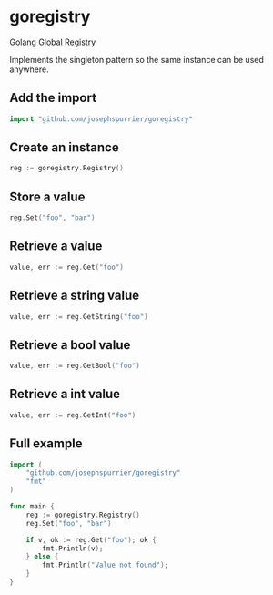 goregistry
==========

Golang Global Registry

Implements the singleton pattern so the same instance can be used anywhere.

## Add the import

```go
import "github.com/josephspurrier/goregistry"
```

## Create an instance

```go
reg := goregistry.Registry()
```

## Store a value

```go
reg.Set("foo", "bar")
```

## Retrieve a value

```go
value, err := reg.Get("foo")
```

## Retrieve a string value

```go
value, err := reg.GetString("foo")
```

## Retrieve a bool value

```go
value, err := reg.GetBool("foo")
```

## Retrieve a int value

```go
value, err := reg.GetInt("foo")
```

## Full example

```go
import (
	"github.com/josephspurrier/goregistry"
	"fmt"
)

func main {
	reg := goregistry.Registry()
	reg.Set("foo", "bar")

	if v, ok := reg.Get("foo"); ok {
		fmt.Println(v);
	} else {
		fmt.Println("Value not found");
	}
}
```